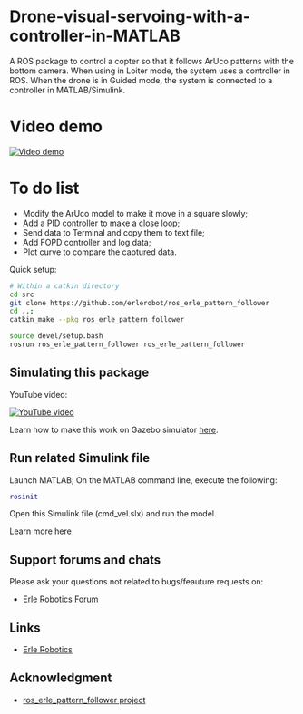 # Drone-visual-servoing-with-a-controller-in-MATLAB
A ROS package to control a copter so that it follows ArUco patterns with the bottom camera. When using in Loiter mode, the system uses a controller in ROS. When the drone is in Guided mode, the system is connected to a controller in MATLAB/Simulink. 

# Video demo
[![Video demo](https://img.youtube.com/vi/PvhfW_DNqPI/0.jpg)](https://www.youtube.com/watch?v=PvhfW_DNqPI)

# To do list
* Modify the ArUco model to make it move in a square slowly;
* Add a PID controller to make a close loop;
* Send data to Terminal and copy them to text file;
* Add FOPD controller and log data;
* Plot curve to compare the captured data.

Quick setup:
```bash
# Within a catkin directory
cd src
git clone https://github.com/erlerobot/ros_erle_pattern_follower
cd ..; 
catkin_make --pkg ros_erle_pattern_follower

source devel/setup.bash
rosrun ros_erle_pattern_follower ros_erle_pattern_follower
```

Simulating this package
------------------------
YouTube video:

[![YouTube video](http://img.youtube.com/vi/xNengdC0_8s/0.jpg)](http://www.youtube.com/watch?v=xNengdC0_8s)

Learn how to make this work on Gazebo simulator [here](http://docs.erlerobotics.com/simulation/vehicles/erle_copter/tutorial_5).

Run related Simulink file
---------------------
Launch MATLAB;
On the MATLAB command line, execute the following:
```matlab
rosinit
```
Open this Simulink file (cmd_vel.slx) and run the model.

Learn more [here](https://www.mathworks.com/help/robotics/examples/get-started-with-ros-in-simulink.html)

Support forums and chats
------------------------

Please ask your questions not related to bugs/feauture requests on:
- [Erle Robotics Forum](http://forum.erlerobotics.com/)


Links
-----

  - [Erle Robotics](www.erlerobotics.com)
  
Acknowledgment
-----------------
  - [ros_erle_pattern_follower project](https://github.com/erlerobot/ros_erle_pattern_follower)

